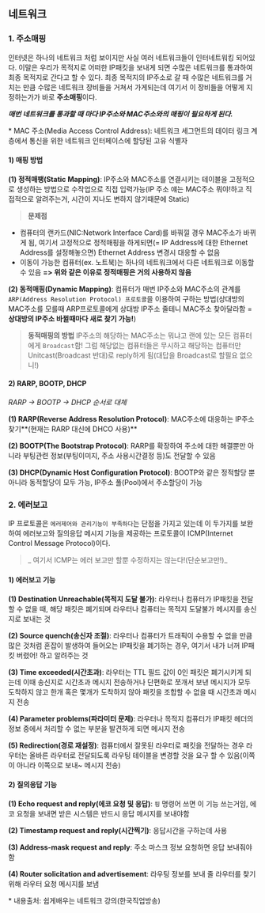 ## 네트워크

### 1. 주소매핑
인터넷은 하나의 네트워크 처럼 보이지만 사실 여러 네트워크들이 인터네트워킹 되어있다. 이말은 우리가 목적지로 어떠한 IP패킷을 보내게 되면 수많은 네트워크를 통과하여 최종 목적지로 간다고 할 수 있다. 최종 목적지의 IP주소로 갈 때 수많은 네트워크를 거치는 만큼 수많은 네트워크 장비들을 거쳐서 가게되는데 여기서 이 장비들을 어떻게 지정하는가가 바로 **주소매핑**이다. 

_**매번 네트워크를 통과할 때 마다 IP주소와 MAC주소와의 매핑이 필요하게 된다.**_

\* MAC 주소(Media Access Control Address): 네트워크 세그먼트의 데이터 링크 계층에서 통신을 위한 네트워크 인터페이스에 할당된 고유 식별자

#### 1) 매핑 방법
**(1) 정적매팽(Static Mapping)**: IP주소와 MAC주소를 연결시키는 테이블을 고정적으로 생성하는 방법으로 수작업으로 직접 입력가능(IP 주소 얘는 MAC주소 뭐야!하고 직접적으로 알려주는거, 시간이 지나도 변하지 않기때문에 Static)

>**문제점**
- 컴퓨터의 랜카드(NIC:Network Interface Card)를 바꿔낄 경우 MAC주소가 바뀌게 됨, 여기서 고정적으로 정적매핑을 하게되면(= IP Address에 대한 Ethernet Address를 설정해놓으면) Ethernet Address 변경시 대응할 수 없음
- 이동이 가능한 컴퓨터(ex. 노트북)는 하나의 네트워크에서 다른 네트워크로 이동할 수 있음
**=> 위와 같은 이유로 정적매핑은 거의 사용하지 않음**

**(2) 동적매핑(Dynamic Mapping)**: 컴퓨터가 매번 IP주소와 MAC주소의 관계를 `ARP(Address Resolution Protocol) 프로토콜`을 이용하여 구하는 방법(상대방의 MAC주소를 모를때 ARP프로토콜에게 상대방 IP주소 줄테니 MAC주소 찾아달라함 = **상대방의 IP주소 바뀔때마다 새로 찾기 가능!**)

> **동적매핑의 방법**
IP주소의 해당하는 MAC주소는 뭐냐고 랜에 있는 모든 컴퓨터에게 `Broadcast`함! 그럼 해당없는 컴퓨터들은 무시하고 해당하는 컴퓨터만 Unitcast(Broadcast 반대)로 reply하게 됨(대답을 Broadcast로 할필요 없으니!)

#### 2) RARP, BOOTP, DHCP
_RARP -> BOOTP -> DHCP 순서로 대체_

**(1) RARP(Reverse Address Resolution Protocol)**: MAC주소에 대응하는 IP주소 찾기**(현재는 RARP 대신에 DHCO 사용)**

**(2) BOOTP(The Bootstrap Protocol)**: RARP를 확장하여 주소에 대한 해결뿐만 아니라 부팅관련 정보(부팅이미지, 주소 사용시간결정 등)도 전달할 수 있음

**(3) DHCP(Dynamic Host Configuration Protocol)**: BOOTP와 같은 정적할당 뿐 아니라 동적할당이 모두 가능, IP주소 풀(Pool)에서 주소할당이 가능

### 2. 에러보고
IP 프로토콜은 `에러제어와 관리기능이 부족하다`는 단점을 가지고 있는데 이 두가지를 보완하여 에러보고와 질의응답 메시지 기능을 제공하는 프로토콜이 ICMP(Internet Control Message Protocol)이다. 

>_ 여기서 ICMP는 에러 보고만 할뿐 수정하지는 않는다!(단순보고만!)_

#### 1) 에러보고 기능
**(1) Destination Unreachable(목적지 도달 불가)**: 라우터나 컴퓨터가 IP패킷을 전달할 수 없을 때, 해당 패킷은 폐기되며 라우터나 컴퓨터는 목적지 도달불가 메시지를 송신지로 보내는 것

**(2) Source quench(송신자 조절)**: 라우터나 컴퓨터가 트래픽이 수용할 수 없을 만큼 많은 것처럼 혼잡이 발생하여 들어오는 IP패킷을 폐기하는 경우, 여기서 내가 너꺼 IP패킷 버렸어! 하고 알려주는 것

**(3) Time exceeded(시간초과)**: 라우터는 TTL 필드 값이 0인 패킷은 폐기시키게 되는데 이때 송신지로 시간초과 메시지 전송하거나 
단편화로 쪼개서 보낸 메시지가 모두 도착하지 않고 한개 혹은 몇개가 도착하지 않아 패킷을 조합할 수 없을 때 시간초과 메시지 전송

**(4) Parameter problems(파라미터 문제)**: 라우터나 목적지 컴퓨터가 IP패킷 헤더의 정보 중에서 처리할 수 없는 부분을 발견하게 되면 메시지 전송 

**(5) Redirection(경로 재설정)**: 컴퓨터에서 잘못된 라우터로 패킷을 전달하는 경우 라우터는 올바른 라우터로 전달되도록 라우팅 테이블을 변경할 것을 요구 할 수 있음(이쪽이 아니라 이쪽으로 보내~ 메시지 전송)

#### 2) 질의응답 기능
**(1) Echo request and reply(에코 요청 및 응답)**: `핑` 명령어 쓰면 이 기능 쓰는거임, 에코 요청을 보내면 받은 시스템은 반드시 응답 메시지를 보내야함

**(2) Timestamp request and reply(시간찍기)**: 응답시간을 구하는데 사용

**(3) Address-mask request and reply**: 주소 마스크 정보 요청하면 응답 보내줘야함

**(4) Router solicitation and advertisement**: 라우팅 정보를 보내 줄 라우터를 찾기위해 라우터 요청 메시지를 보냄

\* 내용출처: 쉽게배우는 네트워크 강의(한국직업방송)
